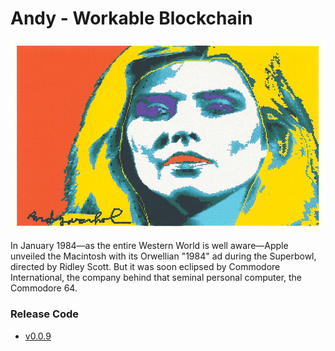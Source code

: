 # Andy - Workable Blockchain

![Lores](/assets/Andy.png)

In January 1984—as the entire Western World is well aware—Apple unveiled the Macintosh with its Orwellian "1984" ad during the Superbowl, directed by Ridley Scott. But it was soon eclipsed by Commodore International, the company behind that seminal personal computer, the Commodore 64.

### Release Code

+ [v0.0.9](https://github.com/udtrokia/Radiancy/release/tag/v0.0.9)

